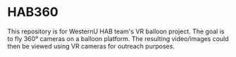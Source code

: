 # HAB360

This repository is for WesternU HAB team's VR balloon project. The goal is to fly 360° cameras on a balloon platform. The resulting video/images could then be viewed using VR cameras for outreach purposes.
